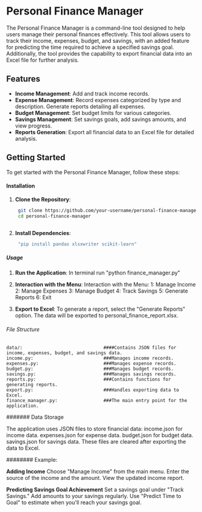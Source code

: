# Personal Finance Manager

The Personal Finance Manager is a command-line tool designed to help users manage their personal finances effectively. This tool allows users to track their income, expenses, budget, and savings, with an added feature for predicting the time required to achieve a specified savings goal. Additionally, the tool provides the capability to export financial data into an Excel file for further analysis.

## Features

- **Income Management**: Add and track income records.
- **Expense Management**: Record expenses categorized by type and description. Generate reports detailing all expenses.
- **Budget Management**: Set budget limits for various categories.
- **Savings Management**: Set savings goals, add savings amounts, and view progress.
- **Reports Generation**: Export all financial data to an Excel file for detailed analysis.

## Getting Started

To get started with the Personal Finance Manager, follow these steps:

#### Installation

1. **Clone the Repository**:
   ```bash
    git clone https://github.com/your-username/personal-finance-manager.git
    cd personal-finance-manager



2. **Install Dependencies**:
   ```bash
    "pip install pandas xlsxwriter scikit-learn"

##### Usage

1. **Run the Application**:
    In terminal run "python finance_manager.py"

2. **Interaction with the Menu**:
    Interaction with the Menu:
        1: Manage Income
        2: Manage Expenses
        3: Manage Budget
        4: Track Savings
        5: Generate Reports
        6: Exit

3. **Export to Excel**:
    To generate a report, select the "Generate Reports" option. The data will be exported to personal_finance_report.xlsx.

###### File Structure
    data/:                              ####Contains JSON files for income, expenses, budget, and savings data.
    income.py:                          ###Manages income records.
    expenses.py:                        ###Manages expense records.
    budget.py:                          ###Manages budget records.
    savings.py:                         ###Manages savings records.
    reports.py:                         ###Contains functions for generating reports.
    export.py:                          ###Handles exporting data to Excel.
    finance_manager.py:                 ###The main entry point for the application.

####### Data Storage

The application uses JSON files to store financial data:
    income.json for income data.
    expenses.json for expense data.
    budget.json for budget data.
    savings.json for savings data.
    These files are cleared after exporting the data to Excel.

######## Example:

**Adding Income**
    Choose "Manage Income" from the main menu.
    Enter the source of the income and the amount.
    View the updated income report.

**Predicting Savings Goal Achievement**
    Set a savings goal under "Track Savings."
    Add amounts to your savings regularly.
    Use "Predict Time to Goal" to estimate when you'll reach your savings goal.